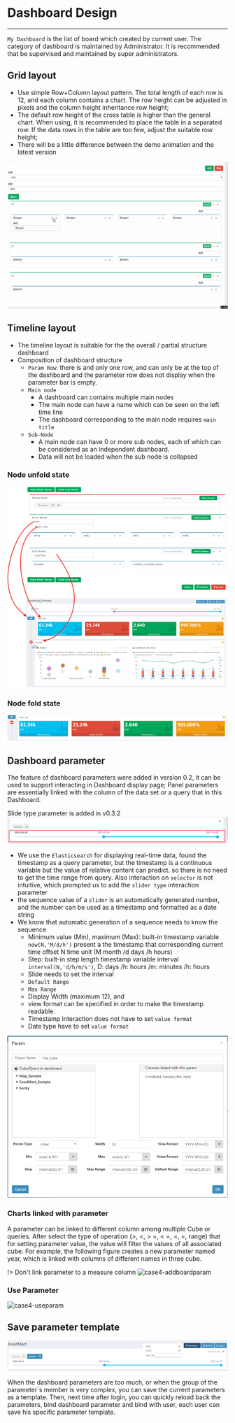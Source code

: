 <h1> Dashboard Design </h1>

---

`My Dashboard` is the list of board which created by current user. The category of dashboard is maintained by Administrator.
It is recommended that be supervised and maintained by super administrators.

## Grid layout

* Use simple Row+Column layout pattern. The total length of each row is 12, and each column contains a chart. The row height can be adjusted in pixels and the column height inheritance row height;
* The default row height of the cross table is higher than the general chart. When using, it is recommended to place the table in a separated row. If the data rows in the table are too few, adjust the suitable row height;
* There will be a little difference between the demo animation and the latest version

![board design](https://raw.githubusercontent.com/yzhang921/CloudResource/gif/gif/cboard/board_degin.gif)

## Timeline layout

* The timeline layout is suitable for the the overall / partial structure dashboard
* Composition of dashboard structure
    * `Param Row`: there is and only one row, and can only be at the top of the dashboard and the parameter row does not display when the parameter bar is empty.
    * `Main node` 
        * A dashboard can contains multiple main nodes
        * The main node can have a name which can be seen on the left time line
        * The dashboard corresponding to the main node requires `main title`
    * `Sub-Node`
        * A main node can have 0 or more sub nodes, each of which can be considered as an independent dashboard.
        * Data will not be loaded when the sub node is collapsed

### Node unfold state

![](../../assets/TimeLineBoard.png)

### Node fold state

![](../../assets/timeline_collapse.png)

## Dashboard parameter

The feature of dashboard parameters were added in version 0.2, it can be used to support interacting in Dashboard display page;
Panel parameters are essentially linked with the column of the data set or a query that in this Dashboard.

Slide type parameter is added in v0.3.2
![](../../assets/config_param_slider.png)

* We use the `Elasticsearch` for displaying real-time data, found the timestamp as a query parameter, but the timestamp is a continuous variable but the value of relative content can predict. so there is no need to get the time range from  query. Also interaction on `selector` is not intuitive, which prompted us to add the `slider type` interaction parameter
* the sequence value of a `slider` is an automatically generated number, and the number can be used as a timestamp and formatted as a date string
* We know that automatic generation of a sequence needs to know the sequence
    * Minimum value (Min), maximum (Max): built-in timestamp variable `now(N,'M/d/h')` present a the timestamp that corresponding current time offset N time unit (M month /d days /h hours)
    * Step: built-in step length timestamp variable interval `interval(N,'d/h/m/s')`, D: days /h: hours /m: minutes /h: hours
    * Slide needs to set the interval
    * `Default Range`
    * `Max Range`
    * Display Width (maximum 12), and
    * view format can be specified in order to make the timestamp readable.
    * Timestamp interaction does not have to set `value format`
    * Date type have to set `value format`

![](../../assets/slider_param.png)

### Charts linked with parameter

A parameter can be linked to different column among multiple Cube or queries.
After select the type of operation  (>, <, > =, < =, =, =, range) that for setting parameter value, the value will filter the values of all associated cube. For example, the following figure creates a new parameter named year, which is linked with columns of different names in three cube.

!> Don't link parameter to a measure column
![case4-addboardparam](https://cloud.githubusercontent.com/assets/6037522/21478022/74216f2e-cb82-11e6-9612-390a2f93184c.gif)

### Use Parameter
![case4-useparam](https://cloud.githubusercontent.com/assets/6037522/21478021/73f81fe8-cb82-11e6-95ea-d98b43a4abf2.gif)

## Save parameter template
![](../../assets/board_param_template.png)

When the dashboard parameters are too much, or when the group of the parameter`s member is very complex, you can save the current parameters as a template.
Then, next time after login, you can quickly reload back the parameters, bind dashboard parameter and bind with user, each user can save his specific parameter template.